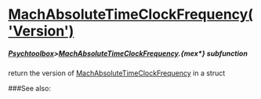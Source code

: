 # [MachAbsoluteTimeClockFrequency('Version')](MachAbsoluteTimeClockFrequency-Version) 
##### [Psychtoolbox](Psychtoolbox)>[MachAbsoluteTimeClockFrequency](MachAbsoluteTimeClockFrequency).{mex*} subfunction


return the version of [MachAbsoluteTimeClockFrequency](MachAbsoluteTimeClockFrequency) in a struct  


###See also:

